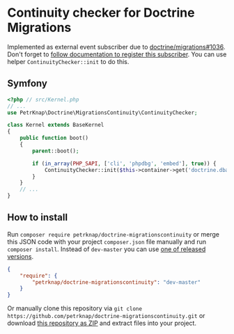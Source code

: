 # Continuity checker for Doctrine Migrations

Implemented as external event subscriber due to [doctrine/migrations#1036](https://github.com/doctrine/migrations/issues/1036).
Don't forget to [follow documentation to register this subscriber](https://www.doctrine-project.org/projects/doctrine-migrations/en/latest/reference/events.html).
You can use helper `ContinuityChecker::init` to do this.


## Symfony

```php
<?php // src/Kernel.php
// ...
use PetrKnap\Doctrine\MigrationsContinuity\ContinuityChecker;

class Kernel extends BaseKernel
{
    public function boot()
    {
        parent::boot();

        if (in_array(PHP_SAPI, ['cli', 'phpdbg', 'embed'], true)) {
            ContinuityChecker::init($this->container->get('doctrine.dbal.default_connection'));
        }
    }
    // ...
}
```


## How to install

Run `composer require petrknap/doctrine-migrationscontinuity` or merge this JSON code with your project `composer.json` file manually and run `composer install`. Instead of `dev-master` you can use [one of released versions].

```json
{
    "require": {
        "petrknap/doctrine-migrationscontinuity": "dev-master"
    }
}
```

Or manually clone this repository via `git clone https://github.com/petrknap/doctrine-migrationscontinuity.git` or download [this repository as ZIP] and extract files into your project.



[one of released versions]:https://github.com/petrknap/doctrine-migrationscontinuity/releases
[this repository as ZIP]:https://github.com/petrknap/doctrine-migrationscontinuity/archive/master.zip

